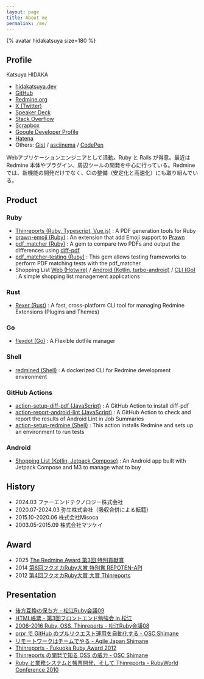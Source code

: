 ```yaml
---
layout: page
title: About me
permalink: /me/
---
```


{% avatar hidakatsuya size=180 %}

## Profile

Katsuya HIDAKA

- [hidakatsuya.dev](/)
- [GitHub](https://github.com/hidakatsuya)
- [Redmine.org](https://www.redmine.org/users/37224)
- [X (Twitter)](https://twitter.com/hidakatsuya)
- [Speaker Deck](https://speakerdeck.com/hidakatsuya)
- [Stack Overflow](https://stackoverflow.com/users/1160252/hidakatsuya)
- [Scrapbox](https://scrapbox.io/hidakatsuya/)
- [Google Developer Profile](https://developers.google.com/profile/u/hidakatsuya)
- [Hatena](https://b.hatena.ne.jp/hidakatsuya)
- Others: [Gist](https://gist.github.com/hidakatsuya) / [asciinema](https://asciinema.org/~hidakatsuya) / [CodePen](https://codepen.io/hidakatsuya)

Webアプリケーションエンジニアとして活動。Ruby と Rails が得意。最近は Redmine 本体やプラグイン、周辺ツールの開発を中心に行っている。Redmineでは、新機能の開発だけでなく、CIの整備（安定化と高速化）にも取り組んでいる。

## Product

### Ruby

- [Thinreports (Ruby, Typescript, Vue.js)](https://github.com/thinreports/thinreports) : A PDF generation tools for Ruby
- [prawn-emoji (Ruby)](https://github.com/hidakatsuya/prawn-emoji) : An extension that add Emoji support to [Prawn](https://github.com/prawnpdf/prawn)
- [pdf_matcher (Ruby)](https://github.com/hidakatsuya/pdf_matcher) : A gem to compare two PDFs and output the differences using [diff-pdf](https://github.com/vslavik/diff-pdf)
- [pdf_matcher-testing (Ruby)](https://github.com/hidakatsuya/pdf_matcher-testing) : This gem allows testing frameworks to perform PDF matching tests with the pdf_matcher
- Shopping List [Web (Hotwire)](https://github.com/hidakatsuya/shopping_list) / [Android (Kotlin, turbo-android)](https://github.com/hidakatsuya/shopping_list-android) / [CLI (Go)](https://github.com/hidakatsuya/shopping_list-cli) : A simple shopping list management applications

### Rust

- [Rexer (Rust)](https://github.com/hidakatsuya/rexer-rs) : A fast, cross-platform CLI tool for managing Redmine Extensions (Plugins and Themes)

### Go

- [flexdot (Go)](https://github.com/hidakatsuya/flexdot-go) : A Flexible dotfile manager

### Shell

- [redmined (Shell)](https://github.com/hidakatsuya/redmined) : A dockerized CLI for Redmine development environment

### GitHub Actions

- [action-setup-diff-pdf (JavaScript)](https://github.com/hidakatsuya/action-setup-diff-pdf) : A GitHub Action to install diff-pdf
- [action-report-android-lint (JavaScript)](https://github.com/hidakatsuya/action-report-android-lint) : A GitHub Action to check and report the results of Android Lint in Job Summaries
- [action-setup-redmine (Shell)](https://github.com/hidakatsuya/action-setup-redmine) : This action installs Redmine and sets up an environment to run tests

### Android

- [Shopping List (Kotlin, Jetpack Compose)](https://github.com/hidakatsuya/ShoppingList) : An Android app built with Jetpack Compose and M3 to manage what to buy

## History

* 2024.03 ファーエンドテクノロジー株式会社
* 2020.07-2024.03 弥生株式会社（吸収合併による転籍）
* 2015.10-2020.06 株式会社Misoca
* 2003.05-2015.09 株式会社マツケイ

## Award

* 2025 [The Redmine Award 第3回 特別貢献賞](https://redmine-japan.org)
* 2014 [第6回フクオカRuby大賞 特別賞 REPOTEN-API](https://digitalfukuoka.jp/past/event_reports/12Plocale=ja.html)
* 2012 [第4回フクオカRuby大賞 大賞 Thinreports](https://digitalfukuoka.jp/past/event_reports/7Plocale=ja.html)

## Presentation

- [後方互換の保ち方 - 松江Ruby会議09](https://speakerdeck.com/hidakatsuya/how-to-maintain-compatibility)
- [HTML帳票 - 第3回フロントエンド勉強会 in 松江](https://speakerdeck.com/hidakatsuya/frontend-study-group-in-sannin-3rd)
- [2006-2016 Ruby, OSS, Thinreports - 松江Ruby会議08](https://speakerdeck.com/hidakatsuya/matsue-rubykaigi08-lt)
- [prpr で GitHub のプルリクエスト運用を自動化する - OSC Shimane](https://speakerdeck.com/hidakatsuya/introduction-of-prpr)
- [リモートワークはチームでやる - Agile Japan Shimane](https://speakerdeck.com/hidakatsuya/agilejapan2016-shimane-session2-2)
- [Thinreports - Fukuoka Ruby Award 2012](https://www.slideshare.net/thinreports/fukuoka-ruby-award-2012)
- [Thinreports の開発で知る OSS の威力 - OSC Shimane](https://www.slideshare.net/thinreports/thinreports-osc2011shimane)
- [Ruby と業務システムと帳票開発、そして Thinreports - RubyWorld Conference 2010](https://www.slideshare.net/thinreports/rubythinreports-6798564)
